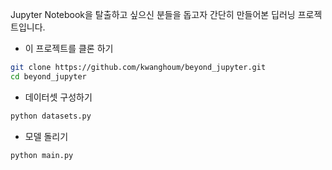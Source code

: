 Jupyter Notebook을 탈출하고 싶으신 분들을 돕고자 간단히 만들어본 딥러닝 프로젝트입니다.

- 이 프로젝트를 클론 하기
```bash
git clone https://github.com/kwanghoum/beyond_jupyter.git
cd beyond_jupyter
```

- 데이터셋 구성하기
```bash
python datasets.py
```

- 모델 돌리기
```bash
python main.py
```
